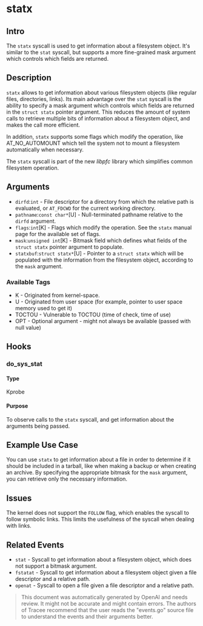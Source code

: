 
# statx

## Intro
The `statx` syscall is used to get information about a filesystem object. It's similar to the `stat` syscall, but supports a more fine-grained mask argument which controls which fields are returned.

## Description

`statx` allows to get information about various filesystem objects (like regular files, directories, links). Its main advantage over the `stat` syscall is the ability to specify a mask argument which controls which fields are returned in the `struct statx` pointer argument. This reduces the amount of system calls to retrieve multiple bits of information about a filesystem object, and makes the call more efficient.

In addition, `statx` supports some flags which modify the operation, like AT_NO_AUTOMOUNT which tell the system not to mount a filesystem automatically when necessary.

The `statx` syscall is part of the new *libpfc* library which simplifies common filesystem operation.

## Arguments

* `dirfd`:`int` - File descriptor for a directory from which the relative path is evaluated, or `AT_FDCWD` for the current working directory.
* `pathname`:`const char*`[U] - Null-terminated pathname relative to the `dirfd` argument.
* `flags`:`int`[K] - Flags which modify the operation. See the `statx` manual page for the available set of flags.
* `mask`:`unsigned int`[K] - Bitmask field which defines what fields of the `struct statx` pointer argument to populate. 
* `statxbuf`:`struct statx*`[U] - Pointer to a `struct statx` which will be populated with the information from the filesystem object, according to the `mask` argument.

### Available Tags
* K - Originated from kernel-space.
* U - Originated from user space (for example, pointer to user space memory used to get it)
* TOCTOU - Vulnerable to TOCTOU (time of check, time of use)
* OPT - Optional argument - might not always be available (passed with null value)

## Hooks
### do_sys_stat
#### Type
Kprobe
#### Purpose
To observe calls to the `statx` syscall, and get information about the arguments being passed.

## Example Use Case
You can use `statx` to get information about a file in order to determine if it should be included in a tarball, like when making a backup or when creating an archive. By specifying the appropriate bitmask for the `mask` argument, you can retrieve only the necessary information. 

## Issues
The kernel does not support the `FOLLOW` flag, which enables the syscall to follow symbolic links. This limits the usefulness of the syscall when dealing with links.

## Related Events
* `stat` - Syscall to get information about a filesystem object, which does not support a bitmask argument. 
* `fstatat` - Syscall to get information about a filesystem object given a file descriptor and a relative path. 
* `openat` - Syscall to open a file given a file descriptor and a relative path.

> This document was automatically generated by OpenAI and needs review. It might
> not be accurate and might contain errors. The authors of Tracee recommend that
> the user reads the "events.go" source file to understand the events and their
> arguments better.
